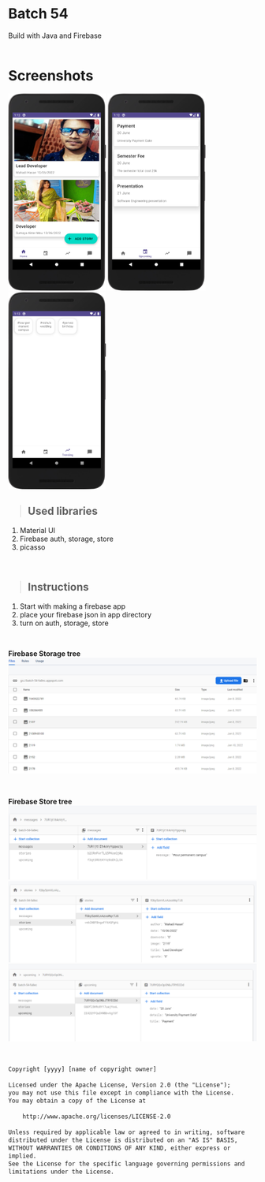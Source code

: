 # Batch 54

Build with Java and Firebase
<br>
<br>


# Screenshots
<img src="screenshots\home.png" height='400'>
<img src="screenshots\upcoming.png" height='400'>
<img src="screenshots\trending.png" height='400'>


<br>

>## Used libraries
1. Material UI
2. Firebase auth, storage, store
3. picasso

<br>

> ## Instructions
1. Start with making a firebase app
2. place your firebase json in app directory
3. turn on auth, storage, store

<br>

<b> Firebase Storage tree</b> 
<img src="screenshots\storage.png">

<br>

<b>Firebase Store tree</b>
<img src="screenshots\store1.png">
<img src="screenshots\store2.png">
<img src="screenshots\store3.png">

<br>

``` license
Copyright [yyyy] [name of copyright owner]

Licensed under the Apache License, Version 2.0 (the "License");
you may not use this file except in compliance with the License.
You may obtain a copy of the License at

    http://www.apache.org/licenses/LICENSE-2.0

Unless required by applicable law or agreed to in writing, software
distributed under the License is distributed on an "AS IS" BASIS,
WITHOUT WARRANTIES OR CONDITIONS OF ANY KIND, either express or implied.
See the License for the specific language governing permissions and
limitations under the License.
```